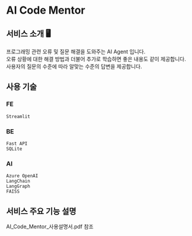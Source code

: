 # AI Code Mentor

## 서비스 소개 🖥

프로그래밍 관련 오류 및 질문 해결을 도와주는 AI Agent 입니다.<br>
오류 상황에 대한 해결 방법과 더불어 추가로 학습하면 좋은 내용도 같이 제공합니다.<br>
사용자의 질문의 수준에 따라 알맞는 수준의 답변을 제공합니다.<br>

## 사용 기술

### FE
`Streamlit`  <br>

### BE
`Fast API`  <br>
`SQLite`  <br>

### AI
`Azure OpenAI`  <br>
`LangChain`  <br>
`LangGraph`  <br>
`FAISS`  <br>

## 서비스 주요 기능 설명
AI_Code_Mentor_사용설명서.pdf 참조